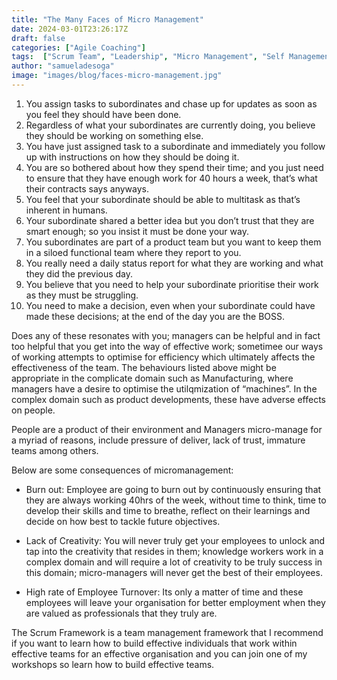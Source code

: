 ```yaml
---
title: "The Many Faces of Micro Management"
date: 2024-03-01T23:26:17Z
draft: false
categories: ["Agile Coaching"]
tags:  ["Scrum Team", "Leadership", "Micro Management", "Self Management"]
author: "samueladesoga"
image: "images/blog/faces-micro-management.jpg"
---
```


1. You assign tasks to subordinates and chase up for updates as soon as you feel they should have been done.
2. Regardless of what your subordinates are currently doing, you believe they should be working on something else.
3. You have just assigned task to a subordinate and immediately you follow up with instructions on how they should be doing it.
4. You are so bothered about how they spend their time; and you just need to ensure that they have enough work for 40 hours a week, that’s what their contracts says anyways.
5. You feel that your subordinate should be able to multitask as that’s inherent in humans.
6. Your subordinate shared a better idea but you don’t trust that they are smart enough; so you insist it must be done your way.
7. You subordinates are part of a product team but you want to keep them in a siloed functional team where they report to you. 
8. You really need a daily status report for what they are working and what they did the previous day.
9. You believe that  you need to help your subordinate prioritise their work as they must be struggling.
10. You need to make a decision, even when your subordinate  could have made these decisions; at the end of the day you are the BOSS.


Does any of  these resonates with you; managers can be helpful and in fact too helpful that you get into the way of effective work; sometimee  our ways of working attempts to optimise for efficiency which ultimately affects the effectiveness of the team. The behaviours listed above might be appropriate in the complicate domain such as Manufacturing, where managers have a desire to optimise the utilqmization of “machines”. In the complex domain such as product developments, these have adverse effects on people.

People are a product of their environment and Managers micro-manage for a myriad of reasons, include pressure of deliver, lack of trust,  immature teams among others.

Below  are some consequences of micromanagement: 


- Burn out: Employee are going to burn out by continuously ensuring that they are always working 40hrs of the week, without time to think, time to develop their skills and time to breathe, reflect on their learnings and decide on how best to tackle future objectives.

- Lack of Creativity: You will never truly get your employees to unlock and tap into the creativity that resides in them; knowledge workers work in a complex domain and will require a lot of creativity to be truly success in this domain; micro-managers will never get the best of their employees.

- High rate of Employee Turnover: Its only a matter of time and these employees will leave your organisation  for better employment when they are valued as professionals that they truly are. 

The Scrum Framework is a team management framework that I recommend if you want to learn how to build effective individuals that work within effective teams  for an effective organisation and you can join one of my workshops so learn how to build effective teams.